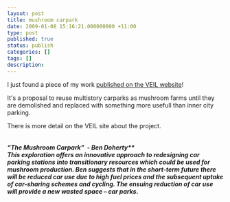 ```yaml
---
layout: post
title: mushroom carpark
date: 2009-01-08 15:16:21.000000000 +11:00
type: post
published: true
status: publish
categories: []
tags: []
description:
---
```


<p>I just found a piece of my work <a href="http://ecoinnovationlab.com/design-studios/meals-in-metropolis" target="_blank">published on the VEIL website</a>!</p>
<p>It's a proposal to reuse multistory carparks as mushroom farms until they are demolished and replaced with something more usefull than inner city parking.</p>
<p>There is more detail on the VEIL site about the project.</p>
<p><img src="{{ site.baseurl }}/assets/1-BD.jpg" alt="" /></p>
<h6><strong style="margin: 0px; padding: 0px; font-weight: bold;">“The Mushroom Carpark”  - Ben Doherty**<br />
This exploration offers an innovative approach to redesigning car parking stations into transitionary resources which could be used for mushroom production. Ben suggests that in the short-term future there will be reduced car use due to high fuel prices and the subsequent uptake of car-sharing schemes and cycling. The ensuing reduction of car use will provide a new wasted space – car parks.</h6>
